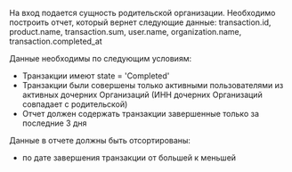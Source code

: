 На вход подается сущность родительской организации.
Необходимо построить отчет, который вернет следующие данные:
transaction.id, product.name, transaction.sum, user.name, organization.name, transaction.completed_at

Данные необходимы по следующим условиям:
 - Транзакции имеют state = 'Completed'
 - Транзакции были совершены только активными пользователями из активных дочерних Организаций (ИНН дочерних Организаций совпадает с родительской)
 - Отчет должен содержать транзакции завершенные только за последние 3 дня

Данные в отчете должны быть отсортированы:
 - по дате завершения транзакции от большей к меньшей
